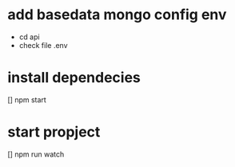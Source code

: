 # add basedata mongo config env
- cd api
- check file .env

# install dependecies
[] npm start

# start propject
[] npm run watch